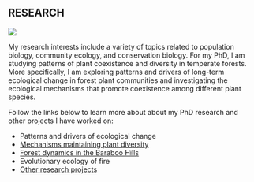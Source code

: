 ## RESEARCH

![](https://jaredjbeck.github.io/PEL_logo.png)

My research interests include a variety of topics related to population biology, community ecology, and conservation biology. 
For my PhD, I am studying patterns of plant coexistence and diversity in temperate forests. 
More specifically, I am exploring patterns and drivers of long-term ecological change in forest plant communities and 
investigating the ecological mechanisms that promote coexistence among different plant species.

Follow the links below to learn more about about my PhD research and other projects I have worked on:
* Patterns and drivers of ecological change
* [Mechanisms maintaining plant diversity](/coexistence.md)
* [Forest dynamics in the Baraboo Hills](/forest_dynamics.md)
* Evolutionary ecology of fire
* [Other research projects](/other_research.md)
